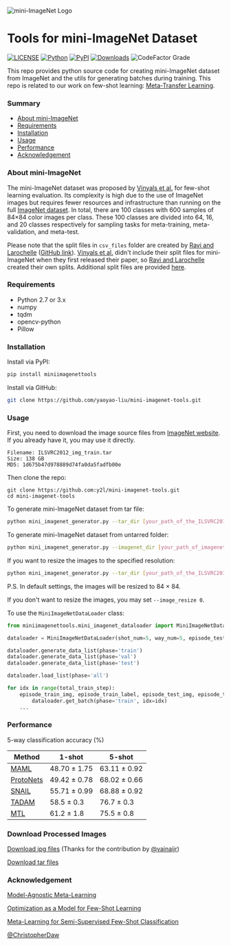 ![mini-ImageNet Logo](https://github.com/y2l/mini-imagenet-tools/blob/master/mini-imagenet.png)
# Tools for mini-ImageNet Dataset

[![LICENSE](https://img.shields.io/github/license/y2l/mini-imagenet-tools.svg)](https://github.com/y2l/meta-transfer-learning-tensorflow/blob/master/LICENSE)
[![Python](https://img.shields.io/badge/python-2.7-blue.svg)](https://www.python.org/)
[![PyPI](https://img.shields.io/pypi/v/miniimagenettools)](https://pypi.org/project/miniimagenettools/)
[![Downloads](https://pepy.tech/badge/miniimagenettools)](https://pepy.tech/project/miniimagenettools)
![CodeFactor Grade](https://img.shields.io/codefactor/grade/github/yaoyao-liu/mini-imagenet-tools)

This repo provides python source code for creating mini-ImageNet dataset from ImageNet and the utils for generating batches during training. This repo is related to our work on few-shot learning: [Meta-Transfer Learning](https://github.com/y2l/meta-transfer-learning-tensorflow).


### Summary

* [About mini-ImageNet](#about-mini-ImageNet)
* [Requirements](#requirements)
* [Installation](#installation)
* [Usage](#usage)
* [Performance](#performance)
* [Acknowledgement](#acknowledgement)

### About mini-ImageNet

The mini-ImageNet dataset was proposed by [Vinyals et al.](http://papers.nips.cc/paper/6385-matching-networks-for-one-shot-learning.pdf) for few-shot learning evaluation. Its complexity is high due to the use of ImageNet images but requires fewer resources and infrastructure than running on the full [ImageNet dataset](https://arxiv.org/pdf/1409.0575.pdf). In total, there are 100 classes with 600 samples of 84×84 color images per class. These 100 classes are divided into 64, 16, and 20 classes respectively for sampling tasks for meta-training, meta-validation, and meta-test.

Please note that the split files in `csv_files` folder are created by [Ravi and Larochelle](https://openreview.net/pdf?id=rJY0-Kcll) ([GitHub link](https://github.com/twitter/meta-learning-lstm/tree/master/data/miniImagenet)). [Vinyals et al.](http://papers.nips.cc/paper/6385-matching-networks-for-one-shot-learning.pdf) didn't include their split files for mini-ImageNet when they first released their paper, so [Ravi and Larochelle](https://openreview.net/pdf?id=rJY0-Kcll) created their own splits. Additional split files are provided [here](https://github.com/yaoyao-liu/mini-imagenet-tools/tree/master/mini_imagenet_split).

### Requirements

- Python 2.7 or 3.x
- numpy
- tqdm
- opencv-python
- Pillow

### Installation
Install via PyPI:
```bash
pip install miniimagenettools
```

Install via GitHub:
```bash
git clone https://github.com/yaoyao-liu/mini-imagenet-tools.git
```

### Usage 
First, you need to download the image source files from [ImageNet website](http://www.image-net.org/challenges/LSVRC/2012/). If you already have it, you may use it directly.
```
Filename: ILSVRC2012_img_train.tar
Size: 138 GB
MD5: 1d675b47d978889d74fa0da5fadfb00e
```
Then clone the repo:
```
git clone https://github.com:y2l/mini-imagenet-tools.git
cd mini-imagenet-tools
```
To generate mini-ImageNet dataset from tar file:
```bash
python mini_imagenet_generator.py --tar_dir [your_path_of_the_ILSVRC2012_img_train.tar]
```
To generate mini-ImageNet dataset from untarred folder:
```bash
python mini_imagenet_generator.py --imagenet_dir [your_path_of_imagenet_folder]
```
If you want to resize the images to the specified resolution:
```bash
python mini_imagenet_generator.py --tar_dir [your_path_of_the_ILSVRC2012_img_train.tar] --image_resize 100
```
P.S. In default settings, the images will be resized to 84 × 84. 

If you don't want to resize the images, you may set ```--image_resize 0```.

To use the ```MiniImageNetDataLoader``` class:
```python
from miniimagenettools.mini_imagenet_dataloader import MiniImageNetDataLoader

dataloader = MiniImageNetDataLoader(shot_num=5, way_num=5, episode_test_sample_num=15)

dataloader.generate_data_list(phase='train')
dataloader.generate_data_list(phase='val')
dataloader.generate_data_list(phase='test')

dataloader.load_list(phase='all')

for idx in range(total_train_step):
    episode_train_img, episode_train_label, episode_test_img, episode_test_label = \
        dataloader.get_batch(phase='train', idx=idx)
    ...
```
### Performance
5-way classification accuracy (%)

|Method|1-shot|5-shot|
|---|---|---|
|[MAML](https://arxiv.org/pdf/1703.03400.pdf)| 48.70 ± 1.75| 63.11 ± 0.92|
|[ProtoNets](http://papers.nips.cc/paper/6996-prototypical-networks-for-few-shot-learning.pdf)| 49.42 ± 0.78 |68.02 ± 0.66|
|[SNAIL](https://openreview.net/pdf?id=B1DmUzWAW)| 55.71 ± 0.99 |68.88 ± 0.92|
|[TADAM](https://arxiv.org/pdf/1805.10123.pdf)| 58.5 ± 0.3 |76.7 ± 0.3|
|[MTL](https://arxiv.org/pdf/1812.02391.pdf)| 61.2 ± 1.8 |75.5 ± 0.8|

### Download Processed Images 

[Download jpg files](https://drive.google.com/open?id=137M9jEv8nw0agovbUiEN_fPl_waJ2jIj) (Thanks for the contribution by [@vainaijr](https://github.com/vainaijr))

[Download tar files](https://mtl.yyliu.net/download/)


### Acknowledgement
[Model-Agnostic Meta-Learning](https://github.com/cbfinn/maml)

[Optimization as a Model for Few-Shot Learning](https://github.com/gitabcworld/FewShotLearning)

[Meta-Learning for Semi-Supervised Few-Shot Classification](https://github.com/renmengye/few-shot-ssl-public)

[@ChristopherDaw](https://github.com/ChristopherDaw)